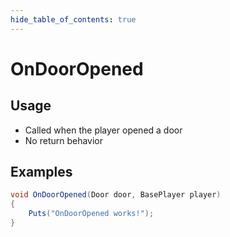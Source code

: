 ```yaml
---
hide_table_of_contents: true
---
```


# OnDoorOpened

## Usage

* Called when the player opened a door
* No return behavior

## Examples

```csharp title=""
void OnDoorOpened(Door door, BasePlayer player)
{
    Puts("OnDoorOpened works!");
}
```
